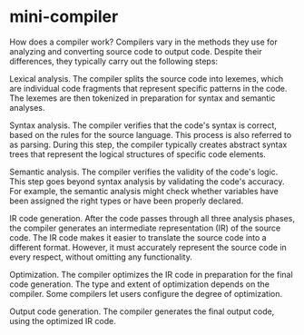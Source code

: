 # mini-compiler

How does a compiler work?
Compilers vary in the methods they use for analyzing and converting source code to output code. Despite their differences, they typically carry out the following steps:

Lexical analysis. The compiler splits the source code into lexemes, which are individual code fragments that represent specific patterns in the code. The lexemes are then tokenized in preparation for syntax and semantic analyses.

Syntax analysis. The compiler verifies that the code's syntax is correct, based on the rules for the source language. This process is also referred to as parsing. During this step, the compiler typically creates abstract syntax trees that represent the logical structures of specific code elements.

Semantic analysis. The compiler verifies the validity of the code's logic. This step goes beyond syntax analysis by validating the code's accuracy. For example, the semantic analysis might check whether variables have been assigned the right types or have been properly declared.

IR code generation. After the code passes through all three analysis phases, the compiler generates an intermediate representation (IR) of the source code. The IR code makes it easier to translate the source code into a different format. However, it must accurately represent the source code in every respect, without omitting any functionality.

Optimization. The compiler optimizes the IR code in preparation for the final code generation. The type and extent of optimization depends on the compiler. Some compilers let users configure the degree of optimization.

Output code generation. The compiler generates the final output code, using the optimized IR code.

